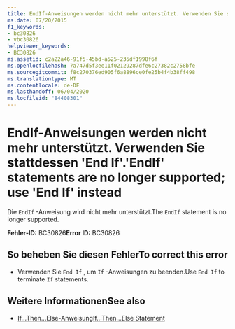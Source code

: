 ```yaml
---
title: EndIf-Anweisungen werden nicht mehr unterstützt. Verwenden Sie stattdessen 'End If'.
ms.date: 07/20/2015
f1_keywords:
- bc30826
- vbc30826
helpviewer_keywords:
- BC30826
ms.assetid: c2a22a46-91f5-45bd-a525-235df1998f6f
ms.openlocfilehash: 7a747d5f3ee11f02129287dfe6c27382c2758bfe
ms.sourcegitcommit: f8c270376ed905f6a8896ce0fe25b4f4b38ff498
ms.translationtype: MT
ms.contentlocale: de-DE
ms.lasthandoff: 06/04/2020
ms.locfileid: "84408301"
---
```

# <a name="endif-statements-are-no-longer-supported-use-end-if-instead"></a><span data-ttu-id="b18e9-102">EndIf-Anweisungen werden nicht mehr unterstützt. Verwenden Sie stattdessen 'End If'.</span><span class="sxs-lookup"><span data-stu-id="b18e9-102">'EndIf' statements are no longer supported; use 'End If' instead</span></span>
<span data-ttu-id="b18e9-103">Die `EndIf` -Anweisung wird nicht mehr unterstützt.</span><span class="sxs-lookup"><span data-stu-id="b18e9-103">The `EndIf` statement is no longer supported.</span></span>  
  
 <span data-ttu-id="b18e9-104">**Fehler-ID:** BC30826</span><span class="sxs-lookup"><span data-stu-id="b18e9-104">**Error ID:** BC30826</span></span>  
  
## <a name="to-correct-this-error"></a><span data-ttu-id="b18e9-105">So beheben Sie diesen Fehler</span><span class="sxs-lookup"><span data-stu-id="b18e9-105">To correct this error</span></span>  
  
- <span data-ttu-id="b18e9-106">Verwenden Sie `End If` , um `If` -Anweisungen zu beenden.</span><span class="sxs-lookup"><span data-stu-id="b18e9-106">Use `End If` to terminate `If` statements.</span></span>  
  
## <a name="see-also"></a><span data-ttu-id="b18e9-107">Weitere Informationen</span><span class="sxs-lookup"><span data-stu-id="b18e9-107">See also</span></span>

- [<span data-ttu-id="b18e9-108">If...Then...Else-Anweisung</span><span class="sxs-lookup"><span data-stu-id="b18e9-108">If...Then...Else Statement</span></span>](../language-reference/statements/if-then-else-statement.md)
